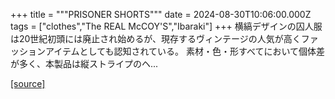 +++
title = """PRISONER SHORTS"""
date = 2024-08-30T10:06:00.000Z
tags = ["clothes","The REAL McCOY'S","Ibaraki"]
+++
横縞デザインの囚人服は20世紀初頭には廃止され始めるが、現存するヴィンテージの人気が高くファッションアイテムとしても認知されている。 素材・色・形すべてにおいて個体差が多く、本製品は縦ストライプのヘ...

[[source]](https://the-realmccoys.ocnk.net/product/650)

